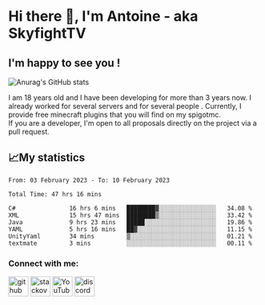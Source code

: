 # Hi there 👋, I'm Antoine - aka SkyfightTV
## I'm happy to see you !
![Anurag's GitHub stats](https://github-readme-stats.vercel.app/api?username=SKyfightTV&show_icons=true&theme=dark&count_private=true&)

I am 18 years old and I have been developing for more than 3 years now. I already worked for several servers and for several people . Currently, I provide free minecraft plugins that you will find on my spigotmc.<br>
If you are a developer, I'm open to all proposals directly on the project via a pull request.

## 📈My statistics
<!--START_SECTION:waka-->

```text
From: 03 February 2023 - To: 10 February 2023

Total Time: 47 hrs 16 mins

C#               16 hrs 6 mins   ████████▓░░░░░░░░░░░░░░░░   34.08 %
XML              15 hrs 47 mins  ████████▒░░░░░░░░░░░░░░░░   33.42 %
Java             9 hrs 23 mins   █████░░░░░░░░░░░░░░░░░░░░   19.86 %
YAML             5 hrs 16 mins   ██▓░░░░░░░░░░░░░░░░░░░░░░   11.15 %
UnityYaml        34 mins         ▒░░░░░░░░░░░░░░░░░░░░░░░░   01.21 %
textmate         3 mins          ░░░░░░░░░░░░░░░░░░░░░░░░░   00.11 %
```

<!--END_SECTION:waka-->

### Connect with me:

[<img src='https://cdn.jsdelivr.net/npm/simple-icons@3.0.1/icons/github.svg' alt='github' height='40'>](https://github.com/SkyfightTV)  [<img src='https://cdn.jsdelivr.net/npm/simple-icons@3.0.1/icons/stackoverflow.svg' alt='stackoverflow' height='40'>](https://stackoverflow.com/users/16952856)  [<img src='https://cdn.jsdelivr.net/npm/simple-icons@3.0.1/icons/youtube.svg' alt='YouTube' height='40'>](https://www.youtube.com/channel/UCjzzQNjlBr-AZ5j1A8lMMKw)  [<img src='https://cdn.jsdelivr.net/npm/simple-icons@3.0.1/icons/discord.svg' alt='discord' height='40'>](https://discord.gg/u8yzVac)  
